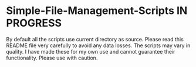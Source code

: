# Simple-File-Management-Scripts IN PROGRESS
By default all the scripts use current directory as source. Please read this README file very carefully to avoid any data losses. The scripts may vary in quality. I have made these for my own use and cannot guarantee their functionality. Please use with caution.

